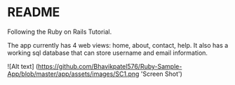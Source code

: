 # README

Following the Ruby on Rails Tutorial.

The app currently has 4 web views: home, about, contact, help. It also has a working sql database that can store username and email information. 

![Alt text] (https://github.com/Bhavikpatel576/Ruby-Sample-App/blob/master/app/assets/images/SC1.png 'Screen Shot')
